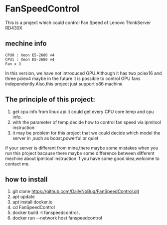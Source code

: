 # FanSpeedControl
This is a project which could control Fan Speed of Lenovo ThinkServer RD430X
## mechine info
```text
CPU0 : Xeon E5-2680 v4
CPU1 : Xeon E5-2680 v4
Fan x 3
```
In this version, we have not introduced GPU.Although it has two pciex16 and three pciex4
maybe in the future it is possible to control GPU fans independently.Also,this project just support x86 machine
## The principle of this project:
1. get cpu info from linux api.it could get every CPU core temp and cpu info.
2. with the parameter of temp,decide how to control fan speed via ipmitool instruction
3. it may be problem for this project that we could decide which model the server in ,such as boost,powerful or quiet

if your server is different from mine,there maybe some mistakes when you run this project
bacause there maybe some difference between different mechine about ipmitool instruction
if you have some good idea,welcome to contact me.
## how to install
1. git clone https://github.com/DailyNoBug/FanSpeedControl.git
2. apt update
3. apt install docker.io
4. cd FanSpeedControl
5. docker build -t fanspeedcontrol .
6. docker run --network host fanspeedcontrol